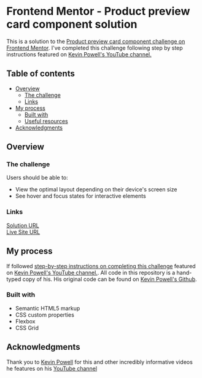 # Frontend Mentor - Product preview card component solution

This is a solution to the [Product preview card component challenge on Frontend Mentor](https://www.frontendmentor.io/challenges/product-preview-card-component-GO7UmttRfa). I've completed this challenge following step by step instructions featured on [Kevin Powell's YouTube channel.](https://www.youtube.com/@KevinPowell)

## Table of contents

- [Overview](#overview)
  - [The challenge](#the-challenge)
  - [Links](#links)
- [My process](#my-process)
  - [Built with](#built-with)
  - [Useful resources](#useful-resources)
- [Acknowledgments](#acknowledgments)

## Overview

### The challenge

Users should be able to:

- View the optimal layout depending on their device's screen size
- See hover and focus states for interactive elements

### Links

[Solution URL](https://www.frontendmentor.io/solutions/html-and-css-following-a-youtube-tutorial-3wQZEcC4Ll)<br>
[Live Site URL](https://manonthemon.github.io/Product-preview-card-component/)

## My process

If followed [step-by-step instructions on completing this challenge](https://www.youtube.com/watch?v=B2WL6KkqhLQ&t=3s&ab_channel=KevinPowell) featured on [Kevin Powell's YouTube channel.](https://www.youtube.com/@KevinPowell). All code in this repository is a hand-typed copy of his. His original code can be found on [Kevin Powell's Github](https://github.com/kevin-powell/product-preview-card-component-main).

### Built with

- Semantic HTML5 markup
- CSS custom properties
- Flexbox
- CSS Grid

## Acknowledgments

Thank you to [Kevin Powell](https://github.com/kevin-powell/product-preview-card-component-main) for this and other incredibly informative videos he features on his [YouTube channel](https://www.youtube.com/@KevinPowell)
